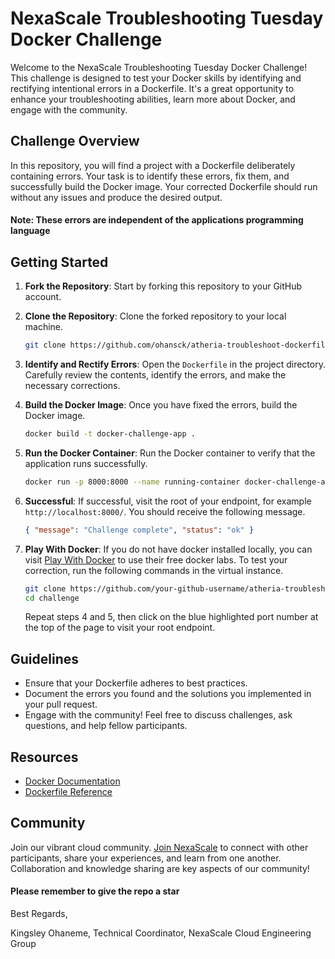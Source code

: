 # NexaScale Troubleshooting Tuesday Docker Challenge

Welcome to the NexaScale Troubleshooting Tuesday Docker Challenge! This challenge is designed to test your Docker skills by identifying and rectifying intentional errors in a Dockerfile. It's a great opportunity to enhance your troubleshooting abilities, learn more about Docker, and engage with the community.

## Challenge Overview

In this repository, you will find a project with a Dockerfile deliberately containing errors. Your task is to identify these errors, fix them, and successfully build the Docker image. Your corrected Dockerfile should run without any issues and produce the desired output.

#### Note: These errors are independent of the applications programming language

## Getting Started

1. **Fork the Repository**: Start by forking this repository to your GitHub account.

2. **Clone the Repository**: Clone the forked repository to your local machine.
   ```bash
   git clone https://github.com/ohansck/atheria-troubleshoot-dockerfile.git
   ```

3. **Identify and Rectify Errors**: Open the `Dockerfile` in the project directory. Carefully review the contents, identify the errors, and make the necessary corrections.

4. **Build the Docker Image**: Once you have fixed the errors, build the Docker image.
   ```bash
   docker build -t docker-challenge-app .
   ```

5. **Run the Docker Container**: Run the Docker container to verify that the application runs successfully.
   ```bash
   docker run -p 8000:8000 --name running-container docker-challenge-app
   ```

6. **Successful**: If successful, visit the root of your endpoint, for example <code>http://localhost:8000/</code>. You should receive the following message.
   ```json
   { "message": "Challenge complete", "status": "ok" }
   ```

7. **Play With Docker**: If you do not have docker installed locally, you can visit [Play With Docker](https://labs.play-with-docker.com/) to use their free docker labs. To test your correction, run the following commands in the virtual instance. 
   ```bash
   git clone https://github.com/your-github-username/atheria-troubleshoot-dockerfile.git challenge
   cd challenge
   ```
    Repeat steps 4 and 5, then click on the blue highlighted port number at the top of the page to visit your root endpoint.

## Guidelines

- Ensure that your Dockerfile adheres to best practices.
- Document the errors you found and the solutions you implemented in your pull request.
- Engage with the community! Feel free to discuss challenges, ask questions, and help fellow participants.

## Resources

- [Docker Documentation](https://docs.docker.com/)
- [Dockerfile Reference](https://docs.docker.com/engine/reference/builder/)

## Community

Join our vibrant cloud community. [Join NexaScale](https://nexascale.org) to connect with other participants, share your experiences, and learn from one another. Collaboration and knowledge sharing are key aspects of our community!

#### Please remember to give the repo a star

Best Regards,

Kingsley Ohaneme,
Technical Coordinator,
NexaScale Cloud Engineering Group